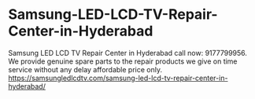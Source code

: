 # Samsung-LED-LCD-TV-Repair-Center-in-Hyderabad
 Samsung LED LCD TV Repair Center in Hyderabad call now: 9177799956.  We provide genuine spare parts to the repair products we give on time service without any delay affordable price only. https://samsungledlcdtv.com/samsung-led-lcd-tv-repair-center-in-hyderabad/
